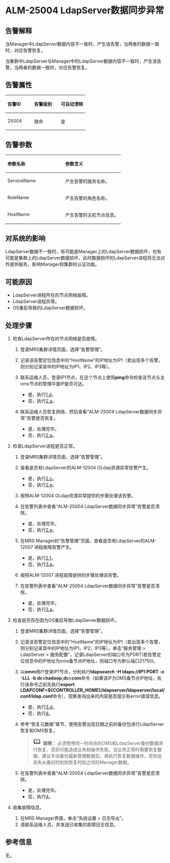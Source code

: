 # ALM-25004 LdapServer数据同步异常<a name="alm_25004"></a>

## 告警解释<a name="zh-cn_topic_0191813874_section47176343"></a>

当Manager中LdapServer数据内容不一致时，产生该告警，当两者的数据一致时，对应告警恢复。

当集群中LdapServer与Manager中的LdapServer数据内容不一致时，产生该告警，当两者的数据一致时，对应告警恢复。

## 告警属性<a name="zh-cn_topic_0191813874_section21933905"></a>

<a name="zh-cn_topic_0191813874_table53406450"></a>
<table><thead align="left"><tr id="zh-cn_topic_0191813874_row25792371"><th class="cellrowborder" valign="top" width="33.33333333333333%" id="mcps1.1.4.1.1"><p id="zh-cn_topic_0191813874_p8807292"><a name="zh-cn_topic_0191813874_p8807292"></a><a name="zh-cn_topic_0191813874_p8807292"></a>告警ID</p>
</th>
<th class="cellrowborder" valign="top" width="33.33333333333333%" id="mcps1.1.4.1.2"><p id="zh-cn_topic_0191813874_p42302050"><a name="zh-cn_topic_0191813874_p42302050"></a><a name="zh-cn_topic_0191813874_p42302050"></a>告警级别</p>
</th>
<th class="cellrowborder" valign="top" width="33.33333333333333%" id="mcps1.1.4.1.3"><p id="zh-cn_topic_0191813874_p3913996"><a name="zh-cn_topic_0191813874_p3913996"></a><a name="zh-cn_topic_0191813874_p3913996"></a>可自动清除</p>
</th>
</tr>
</thead>
<tbody><tr id="zh-cn_topic_0191813874_row48598242"><td class="cellrowborder" valign="top" width="33.33333333333333%" headers="mcps1.1.4.1.1 "><p id="zh-cn_topic_0191813874_p44143566"><a name="zh-cn_topic_0191813874_p44143566"></a><a name="zh-cn_topic_0191813874_p44143566"></a>25004</p>
</td>
<td class="cellrowborder" valign="top" width="33.33333333333333%" headers="mcps1.1.4.1.2 "><p id="zh-cn_topic_0191813874_p18859061"><a name="zh-cn_topic_0191813874_p18859061"></a><a name="zh-cn_topic_0191813874_p18859061"></a>致命</p>
</td>
<td class="cellrowborder" valign="top" width="33.33333333333333%" headers="mcps1.1.4.1.3 "><p id="zh-cn_topic_0191813874_p51188993"><a name="zh-cn_topic_0191813874_p51188993"></a><a name="zh-cn_topic_0191813874_p51188993"></a>是</p>
</td>
</tr>
</tbody>
</table>

## 告警参数<a name="zh-cn_topic_0191813874_section63187419"></a>

<a name="zh-cn_topic_0191813874_table52667802"></a>
<table><thead align="left"><tr id="zh-cn_topic_0191813874_row22098140"><th class="cellrowborder" valign="top" width="50%" id="mcps1.1.3.1.1"><p id="zh-cn_topic_0191813874_p45118907"><a name="zh-cn_topic_0191813874_p45118907"></a><a name="zh-cn_topic_0191813874_p45118907"></a>参数名称</p>
</th>
<th class="cellrowborder" valign="top" width="50%" id="mcps1.1.3.1.2"><p id="zh-cn_topic_0191813874_p30752875"><a name="zh-cn_topic_0191813874_p30752875"></a><a name="zh-cn_topic_0191813874_p30752875"></a>参数含义</p>
</th>
</tr>
</thead>
<tbody><tr id="zh-cn_topic_0191813874_row7954964"><td class="cellrowborder" valign="top" width="50%" headers="mcps1.1.3.1.1 "><p id="zh-cn_topic_0191813874_p40372317"><a name="zh-cn_topic_0191813874_p40372317"></a><a name="zh-cn_topic_0191813874_p40372317"></a>ServiceName</p>
</td>
<td class="cellrowborder" valign="top" width="50%" headers="mcps1.1.3.1.2 "><p id="zh-cn_topic_0191813874_p48932206"><a name="zh-cn_topic_0191813874_p48932206"></a><a name="zh-cn_topic_0191813874_p48932206"></a>产生告警的服务名称。</p>
</td>
</tr>
<tr id="zh-cn_topic_0191813874_row37736673"><td class="cellrowborder" valign="top" width="50%" headers="mcps1.1.3.1.1 "><p id="zh-cn_topic_0191813874_p36771698"><a name="zh-cn_topic_0191813874_p36771698"></a><a name="zh-cn_topic_0191813874_p36771698"></a>RoleName</p>
</td>
<td class="cellrowborder" valign="top" width="50%" headers="mcps1.1.3.1.2 "><p id="zh-cn_topic_0191813874_p25717600"><a name="zh-cn_topic_0191813874_p25717600"></a><a name="zh-cn_topic_0191813874_p25717600"></a>产生告警的角色名称。</p>
</td>
</tr>
<tr id="zh-cn_topic_0191813874_row30131813"><td class="cellrowborder" valign="top" width="50%" headers="mcps1.1.3.1.1 "><p id="zh-cn_topic_0191813874_p24757801"><a name="zh-cn_topic_0191813874_p24757801"></a><a name="zh-cn_topic_0191813874_p24757801"></a>HostName</p>
</td>
<td class="cellrowborder" valign="top" width="50%" headers="mcps1.1.3.1.2 "><p id="zh-cn_topic_0191813874_p59224828"><a name="zh-cn_topic_0191813874_p59224828"></a><a name="zh-cn_topic_0191813874_p59224828"></a>产生告警的主机节点信息。</p>
</td>
</tr>
</tbody>
</table>

## 对系统的影响<a name="zh-cn_topic_0191813874_section31815862"></a>

LdapServer数据不一致时，有可能是Manager上的LdapServer数据损坏，也有可能是集群上的LdapServer数据损坏，此时数据损坏的LdapServer进程将无法对外提供服务，影响Manager和集群的认证功能。

## 可能原因<a name="zh-cn_topic_0191813874_section17907308"></a>

-   LdapServer进程所在的节点网络故障。
-   LdapServer进程异常。
-   OS重启导致的LdapServer数据损坏。

## 处理步骤<a name="zh-cn_topic_0191813874_section26948044"></a>

1.  检查LdapServer所在的节点网络是否故障。
    1.  登录MRS集群详情页面，选择“告警管理”。
    2.  记录该告警定位信息中的“HostName”的IP地址为IP1（若出现多个告警，则分别记录其中的IP地址为IP1、IP2、IP3等）。
    3.  联系运维人员，登录IP1节点，在这个节点上使用**ping**命令检查该节点与主oms节点的管理平面IP是否可达。
        -   是，执行[1.d](#zh-cn_topic_0191813874_aalm-25004_mmccppss_step3)。
        -   否，执行[2.a](#zh-cn_topic_0191813874_li4768141014141)。

    4.  <a name="zh-cn_topic_0191813874_aalm-25004_mmccppss_step3"></a>联系运维人员恢复网络，然后查看“ALM-25004 LdapServer数据同步异常”告警是否恢复。
        -   是，处理完毕。
        -   否，执行[2.a](#zh-cn_topic_0191813874_li4768141014141)。

2.  检查LdapServer进程是否正常。
    1.  <a name="zh-cn_topic_0191813874_li4768141014141"></a>登录MRS集群详情页面，选择“告警管理”。
    2.  查看是否有LdapServer的ALM-12004 OLdap资源异常告警产生。
        -   是，执行[2.c](#zh-cn_topic_0191813874_aalm-25004_mmccppss_step5)。
        -   否，执行[2.e](#zh-cn_topic_0191813874_aalm-25004_mmccppss_step7)。

    3.  <a name="zh-cn_topic_0191813874_aalm-25004_mmccppss_step5"></a>按照ALM-12004 OLdap资源异常提供的步骤处理该告警。
    4.  在告警列表中查看“ALM-25004 LdapServer数据同步异常”告警是否清除。
        -   是，处理完毕。
        -   否，执行[2.e](#zh-cn_topic_0191813874_aalm-25004_mmccppss_step7)。

    5.  <a name="zh-cn_topic_0191813874_aalm-25004_mmccppss_step7"></a>在MRS Manager的“告警管理”页面，查看是否有LdapServer的ALM-12007 进程故障告警产生。
        -   是，执行[2.f](#zh-cn_topic_0191813874_step8)。
        -   否，执行[3.a](#zh-cn_topic_0191813874_li1816316468144)。

    6.  <a name="zh-cn_topic_0191813874_step8"></a>按照ALM-12007 进程故障提供的步骤处理该告警。
    7.  在告警列表中查看“ALM-25004 LdapServer数据同步异常”告警是否清除。
        -   是，处理完毕。
        -   否，执行[3.a](#zh-cn_topic_0191813874_li1816316468144)。

3.  检查是否存在因为OS重启导致LdapServer数据损坏。
    1.  <a name="zh-cn_topic_0191813874_li1816316468144"></a>登录MRS集群详情页面，选择“告警管理”。
    2.  记录该告警定位信息中的“HostName”的IP地址为IP1（若出现多个告警，则分别记录其中的IP地址为IP1，IP2，IP3等）。单击“服务管理 \> LdapServer \> 服务配置”，记录LdapServer的端口号为PORT\(若告警定位信息中的IP地址为oms备节点IP地址，则端口号为默认端口21750\)。
    3.  以**omm**用户登录IP1节点，分别执行**ldapsearch -H ldaps://IP1:PORT -x -LLL -b dc=hadoop,dc=com**命令（如果该IP为OMS备节点IP地址，执行该命令之前先执行**export LDAPCONF=$\{CONTROLLER\_HOME\}/ldapserver/ldapserver/local/conf/ldap.conf**命令），观察查询出来的内容是否提示有error错误信息。
        -   是，执行[3.d](#zh-cn_topic_0191813874_aalm-25004_mmccppss_step12)。
        -   否，执行[4](#zh-cn_topic_0191813874_li572522141314)。

    4.  <a name="zh-cn_topic_0191813874_aalm-25004_mmccppss_step12"></a>参考“恢复元数据”章节，使用告警出现日期之前的备份包进行LdapServer恢复和OMS恢复。

        >![](public_sys-resources/icon-note.gif) **说明：** 
        >必须使用同一时间点的OMS和LdapServer备份数据进行恢复，否则可能造成业务和操作失败。当业务正常时需要恢复数据，建议手动备份最新管理数据后，再执行恢复数据操作，否则会丢失从备份时刻到恢复时刻之间的Manager数据。

    5.  在告警列表中查看“ALM-25004 LdapServer数据同步异常”告警是否清除。
        -   是，处理完毕。
        -   否，执行[4](#zh-cn_topic_0191813874_li572522141314)。

4.  <a name="zh-cn_topic_0191813874_li572522141314"></a>收集故障信息。
    1.  在MRS Manager界面，单击“系统设置 \> 日志导出”。
    2.  请联系运维人员，并发送已收集的故障日志信息。


## 参考信息<a name="zh-cn_topic_0191813874_section41205809"></a>

无。

